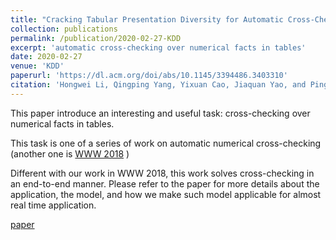 ```yaml
---
title: "Cracking Tabular Presentation Diversity for Automatic Cross-Checking over Numerical Facts"
collection: publications
permalink: /publication/2020-02-27-KDD
excerpt: 'automatic cross-checking over numerical facts in tables'
date: 2020-02-27
venue: 'KDD'
paperurl: 'https://dl.acm.org/doi/abs/10.1145/3394486.3403310'
citation: 'Hongwei Li, Qingping Yang, Yixuan Cao, Jiaquan Yao, and Ping Luo. Cracking Tabular Presentation Diversity for Automatic Cross-Checking over Numerical Facts. In KDD, 2020.'
---
```

This paper introduce an interesting and useful task: cross-checking over numerical facts in tables.

This task is one of a series of work on automatic numerical cross-checking (another one is [WWW 2018](https://yixuancao.github.io/publication/2018-05-15-WWW-formula-extraction) )

Different with our work in WWW 2018, this work solves cross-checking in an end-to-end manner. Please refer to the paper for more details about the application, the model, and how we make such model applicable for almost real time application.

[paper](https://dl.acm.org/doi/abs/10.1145/3394486.3403310)
